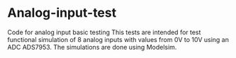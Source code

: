 # Analog-input-test
Code for analog input basic testing
This tests are intended for test functional simulation of 8 analog inputs with values from 0V to 10V using an ADC ADS7953. 
The simulations are done using Modelsim.
